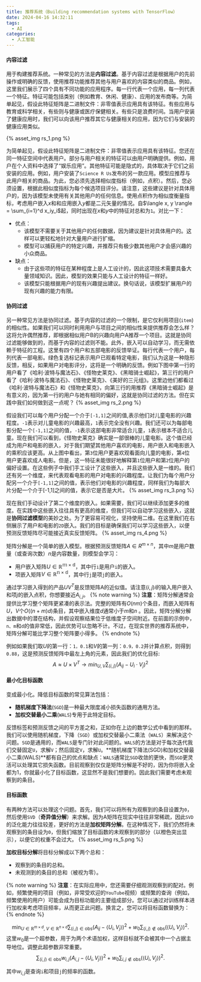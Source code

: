```yaml
---
title: 推荐系统（Building recommendation systems with TensorFlow）
date: 2024-04-16 14:32:11
tags:
  - AI
categories:
  - 人工智能
---
```


#### 内容过滤

用于构建推荐系统。一种常见的方法是**内容过滤**。基于内容过滤是根据用户的先前操作或明确的反馈，使用推荐功能推荐其他与用户喜欢的内容类似的商品。例如，这里我们展示了四个具有不同功能的应用程序。每一行代表一个应用，每一列代表一个特征。特征可能包括类别（例如教育、休闲、健康）、应用的发布商等。为简单起见，假设此特征矩阵是二进制文件：非零值表示应用具有该特征。有些应用与教育或科学相关，有些则与健康或医疗保健相关。有些只是浪费时间。当用户安装了健康应用时，我们可以向该用户推荐其它与健康相关的应用，因为它们与安装的健康应用类似。
<!-- more -->
{% asset_img rs_1.png %}

为简单起见，假设此特征矩阵是二进制文件：非零值表示应用具有该特征。您还在同一特征空间中代表用户。部分与用户相关的特征可以由用户明确提供。例如，用户在个人资料中选择了“娱乐应用”。其他特征可能是隐式的，具体取决于它们之前安装的应用。例如，用户安装了`Science R Us`发布的另一款应用。模型应推荐与此用户相关的商品。为此，您必须先选择相似度指标（例如，点积）。然后，您必须设置，根据此相似度指标为每个候选项目评分。请注意，这些建议是针对具体用户的，因为该模型未使用有关其他用户的任何信息。使用点积作为相似度衡量指标，考虑用户嵌入$x$和和应用嵌入$y$都是二元矢量的情况。自$\langle x, y \rangle = \sum_{i=1}^d x_iy_i$起，同时出现在$x$和$y$中的特征对总和为`1`。对比一下：
- 优点：
    - 该模型不需要关于其他用户的任何数据，因为建议是针对具体用户的。这样可以更轻松地针对大量用户进行扩缩。
    - 模型可以捕获用户的特定兴趣，并推荐只有极少数其他用户才会感兴趣的小众商品。
- 缺点：
    - 由于这些项的特征在某种程度上是人工设计的，因此这项技术需要具备大量领域知识。因此，模型的效果只能与人工设计的特征一样好。
    - 该模型只能根据用户的现有兴趣提出建议。换句话说，该模型扩展用户的现有兴趣的能力有限。

#### 协同过滤

另一种常见方法是协同过滤。基于内容的过滤的一个限制，是它仅利用项目(`item`)的相似性。如果我们可以同时利用用户与项目之间的相似性来提供推荐会怎么样？这将允许偶然推荐，即根据相似用户B的兴趣向用户A推荐一个项目。这就是协同过滤能够做到的，而基于内容的过滤则不能。此外，嵌入可以自动学习，而无需依赖于特征的工程。这里有四个用户和五部电影的反馈举证。每行代表一个用户，每列代表一部电影。绿色复选标记表示用户已观看特定电影，我们认为这是一种隐形反馈，相反，如果用户对电影评分，这将是一个明确的反馈。例如下图中第一行的用户看了《哈利·波特与魔法石》、《怪物史莱克》、《黑暗骑士崛起》，第三行的用户看了《哈利·波特与魔法石》、《怪物史莱克》、《美好的三元组》。这里边他们都看过《哈利·波特与魔法石》和《怪物史莱克》，向第三行的用推荐《黑暗骑士崛起》是有意义的，因为第一行的用户与她有相同的偏好，这就是协同过滤的方法。但在实践中我们如何做到这一点呢？
{% asset_img rs_2.png %}

假设我们可以每个用户分配一个介于`[-1,1]`之间的值,表示他们对儿童电影的兴趣程度。`-1`表示对儿童电影的兴趣最高，`1`表示完全没有兴趣。我们还可以为每部电影分配一个`[-1,1]`之间的值，`-1`表示这部电影非常适合儿童，`1`表示根本不适合儿童。现在我们可以看到，《怪物史莱克》确实是一部很棒的儿童电影。这个值已经成为用户和电影的嵌入，对于我们期望其他用户喜欢的电影，用户嵌入和电影嵌入的乘积应该更高。从上图中看出，第`3`位用户更喜欢观看面向儿童的电影，第`4`位用户更喜欢成人电影。但是，这一特征未能很好地解释第`1`位用户和第`2`位用户的偏好设置。在这些例子中我们手工设计了这些嵌入，并且这些嵌入是一维的。我们还有另一个维度，来代表观看电影的用户对电影的兴趣程度。让我们为每个用户分配另一个介于`[-1,1]`之间的值，表示他们对电影的兴趣程度，同样我们为每部大片分配一个介于[-1,1]之间的值，表示它是否是大片。
{% asset_img rs_3.png %}

现在我们手动设计了第二个维度的嵌入。如果需要，我们可以继续添加更多的维度。在实践中这些嵌入往往具有更高的维度，但我们可以自动学习这些嵌入，这就是**协同过滤模型**的美妙之处。为了更容易可视化，坚持使用二维。在这里我们在右侧展示了用户和电影的`2D`嵌入。我们的目标是确保我们可以学习这些嵌入，以便预测反馈矩阵尽可能接近真实反馈矩阵。
{% asset_img rs_4.png %}

矩阵分解是一个简单的嵌入模型。根据预测反馈矩阵$A\in R^{m \times n}$，其中$m$是用户数量（或查询次数）$n$是内容数量，则模型会学习：

- 用户嵌入矩阵$U\in \mathbb{R^{m \times d}}$，其中行`i`是用户`i`的嵌入。
- 项嵌入矩阵$V\in \mathbb{R^{n \times d}}$，其中行`j`是项`j`的嵌入。

通过学习嵌入得到的产品$UV^T$是反馈矩阵A的近似值。请注意$(i,j)i$的输入用户嵌入和项$j$的嵌入点积，你想要接近$A_{i,j}$。
{% note warning %}
**注意**：矩阵分解通常会提供比学习整个矩阵更紧凑的表示法。完整的矩阵有$O(nm)$个条目，而嵌入矩阵有$U$，$V$个$O((n+m)d)$条目，其中嵌入维度$d$通常小于$m$和$n$ 。因此，矩阵分解分解出数据中的潜在结构，并假设观察结果位于低维度子空间附近。在前面的示例中，`n、m`和`d`的值非常低，因此优势可以忽略不计。不过，在现实世界的推荐系统中，矩阵分解可能比学习整个矩阵要小得多。
{% endnote %}

例如如果我们取$U$的第一行：`1，0.1`和$V$的第一列：`0.9，0.2`并计算点积，则得到`0.88`，这是预测反馈矩阵中最左上角的元素，因此我们的优化目标:
$$
A\approx U\times V^T \longrightarrow min_{U,V}\sum_{(i,j)}(A_{ij}-U_i\cdot V_j)^2
$$
#### 最小化目标函数

变成最小化。降低目标函数的常见算法包括：
- **随机梯度下降法**(`SGD`)是一种最大限度减小损失函数的通用方法。
- **加权交替最小二乘**(`WALS`)专用于此特定目标。

反馈标签和预测反馈之间的平方差之和，正如你在上边的数学公式中看到的那样。我们可以使用随机梯度，下降（`SGD`）或加权交替最小二乘法（`WALS`）来解决这个问题。`SGD`是通用的，而`WALS`是专门针对此问题的。`WALS`的方法是对于每次迭代我们交替固定`U`，求解`V`；然后固定`V`，求解`U`。**随机梯度下降法(SGD)和加权交替最小二乘(WALS)**都有自己的优点和缺点：`WALS`通常比`SGD`收敛的更快，而`SGD`更灵活可以处理其它损失函数。目前观察到仅仅是矩阵分解是不好的，因为你将嵌入全都为1，你就最小化了目标函数，这显然不是我们想要的。因此我们需要考虑未观察到的条目。
#### 目标函数

有两种方法可以处理这个问题。首先，我们可以将所有为观察到的条目设置为`0`，然后使用`SVD`（**奇异值分解**）来求解。因为A矩阵在现实中往往非常稀疏，因此`SVD`的泛化能力往往较差，更好的方法是**加权矩阵分解**。在这种情况下，我们仍然将未观察到的条目设为`0`，但我们缩放了目标函数的未观察到的部分（以橙色突出显示），以便它的权重不会过大。
{% asset_img rs_5.png %}

**加权目标分解**将目标分解成以下两个总和：
- 观察到的条目的总和。
- 未观测到的条目的总和（被视为零）。

{% note warning %}
**注意**：在实际应用中，您还需要仔细观测观察到的配对。例如，频繁使用的项目（例如，非常受欢迎的`YouTube`视频）或频繁的查询（例如，频繁使用的用户）可能会成为目标功能的主要组成部分。您可以通过对训练样本进行加权来考虑项目频率，从而更正此问题。换言之，您可以将目标函数替换为：
{% endnote %}

$$
\min_{U \in \mathbb R^{m \times d},\ V \in \mathbb R^{n \times d}} \sum_{(i, j) \in \text{obs}} (A_{ij} - \langle U_{i}, V_{j} \rangle)^2 + w_0 \sum_{(i, j) \not \in \text{obs}} (\langle U_i, V_j\rangle)^2.
$$
这里$w_0$是一个超参数，用于为两个术语加权，这样目标就不会被其中一个占据主导地位。调整此超参数非常重要。
$$
\sum_{(i, j) \in \text{obs}} w_{i,j}(A_{i, j} - \langle U_{i}, V_{j} \rangle)^2 + w_0 \sum_{i, j \not \in \text{obs}}(\langle U_i, V_j\rangle)^2.
$$

其中$w_{i, j}$是查询`i`和项目`j`的频率的函数。